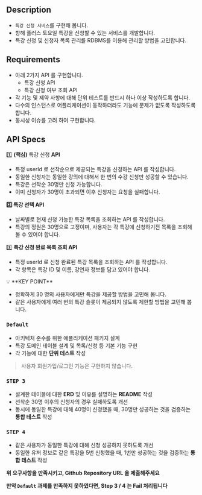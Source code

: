 ## Description

- `특강 신청 서비스`를 구현해 봅니다.
- 항해 플러스 토요일 특강을 신청할 수 있는 서비스를 개발합니다.
- 특강 신청 및 신청자 목록 관리를 RDBMS를 이용해 관리할 방법을 고민합니다.

## Requirements

- 아래 2가지 API 를 구현합니다.
  - 특강 신청 API
  - 특강 신청 여부 조회 API
- 각 기능 및 제약 사항에 대해 단위 테스트를 반드시 하나 이상 작성하도록 합니다.
- 다수의 인스턴스로 어플리케이션이 동작하더라도 기능에 문제가 없도록 작성하도록 합니다.
- 동시성 이슈를 고려 하여 구현합니다.

## API Specs

1️⃣ **(핵심)** 특강 신청 **API**

- 특정 userId 로 선착순으로 제공되는 특강을 신청하는 API 를 작성합니다.
- 동일한 신청자는 동일한 강의에 대해서 한 번의 수강 신청만 성공할 수 있습니다.
- 특강은 선착순 30명만 신청 가능합니다.
- 이미 신청자가 30명이 초과되면 이후 신청자는 요청을 실패합니다.

**2️⃣ 특강 선택 API**

- 날짜별로 현재 신청 가능한 특강 목록을 조회하는 API 를 작성합니다.
- 특강의 정원은 30명으로 고정이며, 사용자는 각 특강에 신청하기전 목록을 조회해볼 수 있어야 합니다.

3️⃣ **특강 신청 완료 목록 조회 API**

- 특정 userId 로 신청 완료된 특강 목록을 조회하는 API 를 작성합니다.
- 각 항목은 특강 ID 및 이름, 강연자 정보를 담고 있어야 합니다.

<aside>
💡 **KEY POINT**

</aside>

- 정확하게 30 명의 사용자에게만 특강을 제공할 방법을 고민해 봅니다.
- 같은 사용자에게 여러 번의 특강 슬롯이 제공되지 않도록 제한할 방법을 고민해 봅니다.

### **`Default`**

- 아키텍처 준수를 위한 애플리케이션 패키지 설계
- 특강 도메인 테이블 설계 및 목록/신청 등 기본 기능 구현
- 각 기능에 대한 **단위 테스트** 작성

> 사용자 회원가입/로그인 기능은 구현하지 않습니다.

### **`STEP 3`**

- 설계한 테이블에 대한 **ERD** 및 이유를 설명하는 **README** 작성
- 선착순 30명 이후의 신청자의 경우 실패하도록 개선
- 동시에 동일한 특강에 대해 40명이 신청했을 때, 30명만 성공하는 것을 검증하는 **통합 테스트** 작성

### **`STEP 4`**

- 같은 사용자가 동일한 특강에 대해 신청 성공하지 못하도록 개선
- 동일한 유저 정보로 같은 특강을 5번 신청했을 때, 1번만 성공하는 것을 검증하는 **통합 테스트** 작성

**위 요구사항을 만족시키고, Github Repository URL 을 제출해주세요**

**만약 `Default` 과제를 만족하지 못하였다면, Step 3 / 4 는 Fail 처리됩니다**
